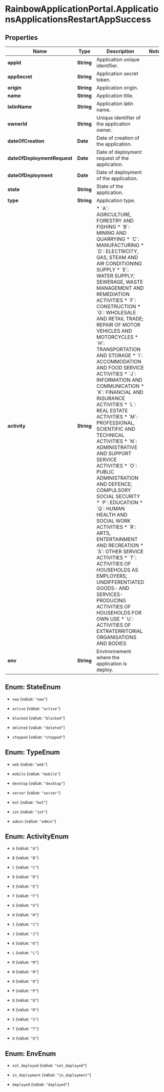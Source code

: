 # RainbowApplicationPortal.ApplicationsApplicationsRestartAppSuccess

## Properties

Name | Type | Description | Notes
------------ | ------------- | ------------- | -------------
**appId** | **String** | Application unique identifier. | 
**appSecret** | **String** | Application secret token. | 
**origin** | **String** | Application origin. | 
**name** | **String** | Application title. | 
**latinName** | **String** | Application latin name. | 
**ownerId** | **String** | Unique identifier of the application owner. | 
**dateOfCreation** | **Date** | Date of creation of the application. | 
**dateOfDeploymentRequest** | **Date** | Date of deployment request of the application. | 
**dateOfDeployment** | **Date** | Date of deployment of the application. | 
**state** | **String** | State of the application. | 
**type** | **String** | Application type. | 
**activity** | **String** | * &#x60;A&#x60;: AGRICULTURE, FORESTRY AND FISHING * &#x60;B&#x60;: MINING AND QUARRYING * &#x60;C&#x60;: MANUFACTURING * &#x60;D&#x60;: ELECTRICITY, GAS, STEAM AND AIR CONDITIONING SUPPLY * &#x60;E&#x60;: WATER SUPPLY; SEWERAGE, WASTE MANAGEMENT AND REMEDIATION ACTIVITIES * &#x60;F&#x60;: CONSTRUCTION * &#x60;G&#x60;: WHOLESALE AND RETAIL TRADE; REPAIR OF MOTOR VEHICLES AND MOTORCYCLES * &#x60;H&#x60;: TRANSPORTATION AND STORAGE * &#x60;I&#x60;: ACCOMMODATION AND FOOD SERVICE ACTIVITIES * &#x60;J&#x60;: INFORMATION AND COMMUNICATION * &#x60;K&#x60;: FINANCIAL AND INSURANCE ACTIVITIES * &#x60;L&#x60;: REAL ESTATE ACTIVITIES * &#x60;M&#x60;: PROFESSIONAL, SCIENTIFIC AND TECHNICAL ACTIVITIES * &#x60;N&#x60;: ADMINISTRATIVE AND SUPPORT SERVICE ACTIVITIES * &#x60;O&#x60;: PUBLIC ADMINISTRATION AND DEFENCE; COMPULSORY SOCIAL SECURITY * &#x60;P&#x60;: EDUCATION * &#x60;Q&#x60;: HUMAN HEALTH AND SOCIAL WORK ACTIVITIES * &#x60;R&#x60;: ARTS, ENTERTAINMENT AND RECREATION * &#x60;S&#x60;: OTHER SERVICE ACTIVITIES * &#x60;T&#x60;: ACTIVITIES OF HOUSEHOLDS AS EMPLOYERS; UNDIFFERENTIATED GOODS- AND SERVICES-PRODUCING ACTIVITIES OF HOUSEHOLDS FOR OWN USE * &#x60;U&#x60;: ACTIVITIES OF EXTRATERRITORIAL ORGANISATIONS AND BODIES  | 
**env** | **String** | Environnement where the application is deploy. | 



## Enum: StateEnum


* `new` (value: `"new"`)

* `active` (value: `"active"`)

* `blocked` (value: `"blocked"`)

* `deleted` (value: `"deleted"`)

* `stopped` (value: `"stopped"`)





## Enum: TypeEnum


* `web` (value: `"web"`)

* `mobile` (value: `"mobile"`)

* `desktop` (value: `"desktop"`)

* `server` (value: `"server"`)

* `bot` (value: `"bot"`)

* `iot` (value: `"iot"`)

* `admin` (value: `"admin"`)





## Enum: ActivityEnum


* `A` (value: `"A"`)

* `B` (value: `"B"`)

* `C` (value: `"C"`)

* `D` (value: `"D"`)

* `E` (value: `"E"`)

* `F` (value: `"F"`)

* `G` (value: `"G"`)

* `H` (value: `"H"`)

* `I` (value: `"I"`)

* `J` (value: `"J"`)

* `K` (value: `"K"`)

* `L` (value: `"L"`)

* `M` (value: `"M"`)

* `N` (value: `"N"`)

* `O` (value: `"O"`)

* `P` (value: `"P"`)

* `Q` (value: `"Q"`)

* `R` (value: `"R"`)

* `S` (value: `"S"`)

* `T` (value: `"T"`)

* `U` (value: `"U"`)





## Enum: EnvEnum


* `not_deployed` (value: `"not_deployed"`)

* `in_deployment` (value: `"in_deployment"`)

* `deployed` (value: `"deployed"`)




